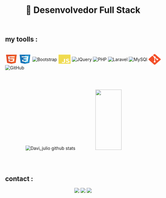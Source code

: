 
<div>
  
  <h1 align="center">
    <span> 📌 Desenvolvedor Full Stack  </span>
  </h1>
  
</div>

<br>

## my toolls :

<div><br>
  <img align="center" alt="HTML" height="30" width="40" src="https://raw.githubusercontent.com/devicons/devicon/master/icons/html5/html5-original.svg">
  <img align="center" alt="CSS" height="30" width="40" src="https://raw.githubusercontent.com/devicons/devicon/master/icons/css3/css3-original.svg">
  <img align="center" alt="Bootstrap" height="40" width="45" src="https://cdn.jsdelivr.net/gh/devicons/devicon/icons/bootstrap/bootstrap-original.svg" />
  <img align="center" alt="Js" height="30" width="40" src="https://raw.githubusercontent.com/devicons/devicon/master/icons/javascript/javascript-plain.svg">
  <img align="center" alt="JQuery" height="35" width="45"  src="https://cdn.jsdelivr.net/gh/devicons/devicon/icons/jquery/jquery-plain-wordmark.svg" />
  <img align="center" alt="PHP" height="55" width="50" src="https://cdn.jsdelivr.net/gh/devicons/devicon/icons/php/php-original.svg" />
  <img align="center" alt="Laravel" height="35" width="40" src="https://cdn.jsdelivr.net/gh/devicons/devicon/icons/laravel/laravel-plain-wordmark.svg" />
  <img align="center" alt="MySQl" height="55" width="50"  src="https://cdn.jsdelivr.net/gh/devicons/devicon/icons/mysql/mysql-original-wordmark.svg" />
  <img align="center" alt="git" height="35" width="40" src="https://raw.githubusercontent.com/devicons/devicon/master/icons/git/git-original.svg">
  <img align="center" alt="GitHub" height="33" width="37" src="https://user-images.githubusercontent.com/3369400/139447912-e0f43f33-6d9f-45f8-be46-2df5bbc91289.png" />
</div>

<br><br/>

<div align="center">  
  <img width="49%" height="195px" src="https://github-readme-stats.vercel.app/api?username=Davi-Julio&show_icons=true&count_private=true&hide_border=true&title_color=FFD700&icon_color=FFD700&text_color=F8F8FF&bg_color=0d1117" alt="Davi_julio github stats" /> 
  <img width="41%" height="195px" src="https://github-readme-stats.vercel.app/api/top-langs/?username=Davi-Julio&layout=compact&hide_border=true&title_color=FFD700&text_color=F8F8FF&bg_color=0d1117" />
</div>

<br><br/>

## contact :
<div align="center">
  <a href="https://www.instagram.com/davijulio062/" target="_blank"><img src="https://img.shields.io/badge/-Instagram-%23E4405F?style=for-the-badge&logo=instagram&logoColor=white" target="_blank"></a>
  <a href="https://www.linkedin.com/in/davi-j%C3%BAlio-801801240/" target="_blank"><img src="https://img.shields.io/badge/-LinkedIn-%230077B5?style=for-the-badge&logo=linkedin&logoColor=white" target="_blank"></a> 
  <a href="davijulio550@gmail.com"><img src="https://img.shields.io/badge/-Gmail-%23333?style=for-the-badge&logo=gmail&logoColor=white" target="_blank"></a>
</div>






